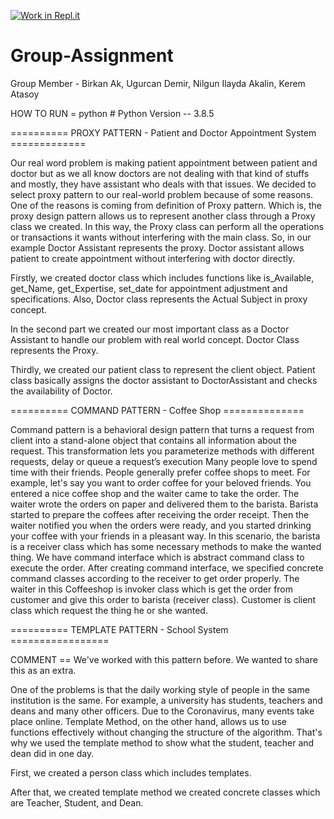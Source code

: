 [![Work in Repl.it](https://classroom.github.com/assets/work-in-replit-14baed9a392b3a25080506f3b7b6d57f295ec2978f6f33ec97e36a161684cbe9.svg)](https://classroom.github.com/online_ide?assignment_repo_id=341490&assignment_repo_type=GroupAssignmentRepo)
# Group-Assignment

Group Member - Birkan Ak, Ugurcan Demir, Nilgun Ilayda Akalin, Kerem Atasoy

HOW TO RUN = python <FILE NAME> # Python Version -- 3.8.5

==========   PROXY PATTERN - Patient and Doctor Appointment System   =============

Our real word problem is making patient appointment between patient and doctor but as we all know doctors are not dealing with that kind of stuffs and mostly, they have assistant who deals with that issues.
We decided to select proxy pattern to our real-world problem because of some reasons. One of the reasons is coming from definition of Proxy pattern. Which is, the proxy design pattern allows us to represent another class through a Proxy class we created. In this way, the Proxy class can perform all the operations or transactions it wants without interfering with the main class. So, in our example Doctor Assistant represents the proxy. Doctor assistant allows patient to create appointment without interfering with doctor directly.

Firstly, we created doctor class which includes functions like is_Available, get_Name, get_Expertise, set_date for appointment adjustment and specifications. Also, Doctor class represents the Actual Subject in proxy concept. 

In the second part we created our most important class as a Doctor Assistant to handle our problem with real world concept. Doctor Class represents the Proxy.

Thirdly, we created our patient class to represent the client object. Patient class basically assigns the doctor assistant to DoctorAssistant and checks the availability of Doctor.

==========  COMMAND PATTERN - Coffee Shop   ==============

Command pattern is a behavioral design pattern that turns a request from client into a stand-alone object that contains all information about the request. This transformation lets you parameterize methods with different requests, delay or queue a request’s execution
Many people love to spend time with their friends. People generally prefer coffee shops to meet. For example, let's say you want to order coffee for your beloved friends. You entered a nice coffee shop and the waiter came to take the order. The waiter wrote the orders on paper and delivered them to the barista. Barista started to prepare the coffees after receiving the order receipt. Then the waiter notified you when the orders were ready, and you started drinking your coffee with your friends in a pleasant way.
In this scenario, the barista is a receiver class which has some necessary methods to make the wanted thing. We have command interface which is abstract command class to execute the order. After creating command interface, we specified concrete command classes according to the receiver to get order properly. The waiter in this Coffeeshop is invoker class which is get the order from customer and give this order to barista (receiver class). Customer is client class which request the thing he or she wanted.



========== TEMPLATE PATTERN - School System  =================

COMMENT == We've worked with this pattern before. We wanted to share this as an extra. 

One of the problems is that the daily working style of people in the same institution is the same. 
For example, a university has students, teachers and deans and many other officers. Due to the Coronavirus, many events take place online. Template Method, on the other hand, allows us to use functions effectively without changing the structure of the algorithm. That's why we used the template method to show what the student, teacher and dean did in one day.

First, we created a person class which includes templates.

After that, we created template method we created concrete classes which are Teacher, Student, and Dean.


